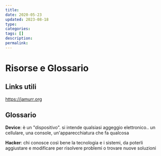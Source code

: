```yaml
---
title: 
date: 2020-05-23
updated: 2023-08-18
type: 
categories: 
tags: []
description: 
permalink: 
---
```

# Risorse e Glossario

## Links utili
https://jamurr.org


## Glossario

**Device**: è un "dispositivo". si intende qualsiasi aggeggio elettronico.. un cellulare, una console, un'apparecchiatura che fa qualcosa

**Hacker**: chi conosce così bene la tecnologia e i sistemi, da poterli aggiustare e modificare per risolvere problemi o trovare nuove soluzioni

